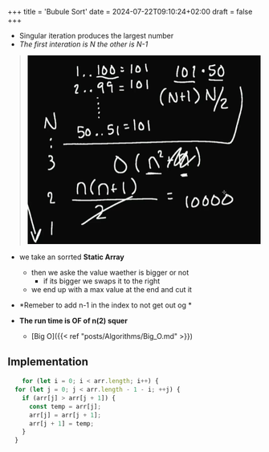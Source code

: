 +++
title = 'Bubule Sort'
date = 2024-07-22T09:10:24+02:00
draft = false
+++

- Singular iteration produces the largest number 
- *The first interation is N the other is N-1* 
>![BubleSort_visual.png](/static/BubleSort_visual.png)
- we take an sorrted **Static Array**
	- then we aske the value waether is bigger or not 
		- if its bigger we swaps it to the right 
	- we end up with a max value at the end and cut it
- *Remeber  to add n-1 in the index to not get out og *
		
- **The run time is OF of n(2) squer**
    - [Big O]({{< ref "posts/Algorithms/Big_O.md" >}})

## Implementation

```ts
	for (let i = 0; i < arr.length; i++) {
  for (let j = 0; j < arr.length - 1 - i; ++j) {
    if (arr[j] > arr[j + 1]) {
      const temp = arr[j];
      arr[j] = arr[j + 1];
      arr[j + 1] = temp;
    }
  }
```

